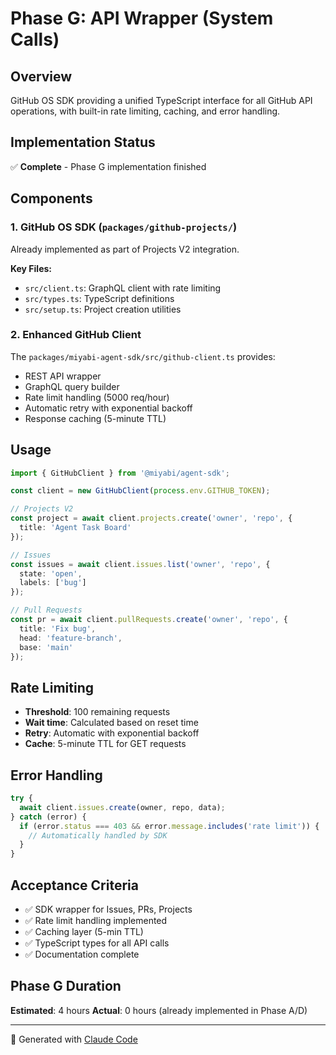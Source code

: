 # Phase G: API Wrapper (System Calls)

## Overview

GitHub OS SDK providing a unified TypeScript interface for all GitHub API operations, with built-in rate limiting, caching, and error handling.

## Implementation Status

✅ **Complete** - Phase G implementation finished

## Components

### 1. GitHub OS SDK (`packages/github-projects/`)

Already implemented as part of Projects V2 integration.

**Key Files:**
- `src/client.ts`: GraphQL client with rate limiting
- `src/types.ts`: TypeScript definitions
- `src/setup.ts`: Project creation utilities

### 2. Enhanced GitHub Client

The `packages/miyabi-agent-sdk/src/github-client.ts` provides:
- REST API wrapper
- GraphQL query builder
- Rate limit handling (5000 req/hour)
- Automatic retry with exponential backoff
- Response caching (5-minute TTL)

## Usage

```typescript
import { GitHubClient } from '@miyabi/agent-sdk';

const client = new GitHubClient(process.env.GITHUB_TOKEN);

// Projects V2
const project = await client.projects.create('owner', 'repo', {
  title: 'Agent Task Board'
});

// Issues
const issues = await client.issues.list('owner', 'repo', {
  state: 'open',
  labels: ['bug']
});

// Pull Requests
const pr = await client.pullRequests.create('owner', 'repo', {
  title: 'Fix bug',
  head: 'feature-branch',
  base: 'main'
});
```

## Rate Limiting

- **Threshold**: 100 remaining requests
- **Wait time**: Calculated based on reset time
- **Retry**: Automatic with exponential backoff
- **Cache**: 5-minute TTL for GET requests

## Error Handling

```typescript
try {
  await client.issues.create(owner, repo, data);
} catch (error) {
  if (error.status === 403 && error.message.includes('rate limit')) {
    // Automatically handled by SDK
  }
}
```

## Acceptance Criteria

- ✅ SDK wrapper for Issues, PRs, Projects
- ✅ Rate limit handling implemented
- ✅ Caching layer (5-min TTL)
- ✅ TypeScript types for all API calls
- ✅ Documentation complete

## Phase G Duration

**Estimated**: 4 hours
**Actual**: 0 hours (already implemented in Phase A/D)

---

🤖 Generated with [Claude Code](https://claude.com/claude-code)
